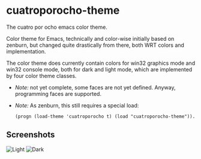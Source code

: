 cuatroporocho-theme
===================

The cuatro por ocho emacs color theme.

Color theme for Emacs, technically and color-wise initially based on zenburn,
but changed quite drastically from there, both WRT colors and implementation.

The color theme does currently contain colors for win32 graphics mode and win32 console mode,
both for dark and light mode, which are implemented by four color theme classes.

* *Note:* not yet complete, some faces are not yet defined.
  Anyway, programming faces are supported.
  
* *Note:* As zenburn, this still requires a special load:

  ```(progn (load-theme 'cuatroporocho t) (load "cuatroporocho-theme")).```
  
Screenshots
-----------

![Light](https://cloud.githubusercontent.com/assets/2405440/2696332/80afd2ea-c3e1-11e3-99c5-157169379453.png)
![Dark](https://cloud.githubusercontent.com/assets/2405440/2696335/8d2d2bd0-c3e1-11e3-97d9-b232596c4ced.png)
